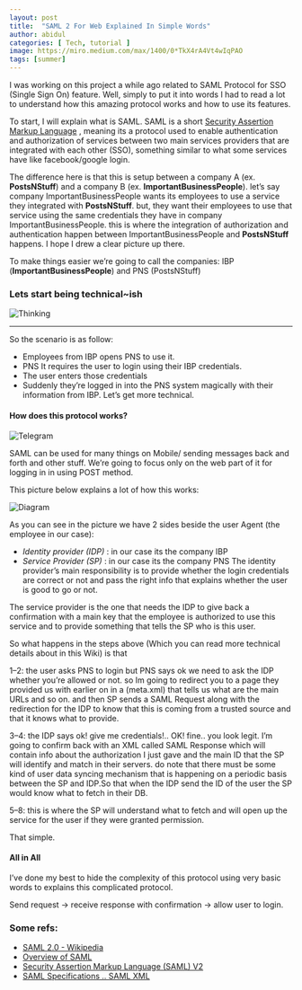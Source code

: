 ```yaml
---
layout: post
title:  "SAML 2 For Web Explained In Simple Words"
author: abidul
categories: [ Tech, tutorial ]
image: https://miro.medium.com/max/1400/0*TkX4rA4Vt4wIqPAO
tags: [summer]
---
```


I was working on this project a while ago related to SAML Protocol for SSO (Single Sign On) feature. Well, simply to put it into words I had to read a lot to understand how this amazing protocol works and how to use its features.

To start, I will explain what is SAML. SAML is a short [Security Assertion Markup Language](https://en.wikipedia.org/wiki/SAML_2.0) , meaning its a protocol used to enable authentication and authorization of services between two main services providers that are integrated with each other (SSO), something similar to what some services have like facebook/google login.

The difference here is that this is setup between a company A (ex. **PostsNStuff**) and a company B (ex. **ImportantBusinessPeople**). let’s say company ImportantBusinessPeople wants its employees to use a service they integrated with **PostsNStuff**. but, they want their employees to use that service using the same credentials they have in company ImportantBusinessPeople. this is where the integration of authorization and authentication happen between ImportantBusinessPeople and **PostsNStuff** happens. I hope I drew a clear picture up there.

To make things easier we’re going to call the companies: IBP (**ImportantBusinessPeople**) and PNS (PostsNStuff)

### Lets start being technical~ish

![Thinking](https://miro.medium.com/max/1400/0*dv_WfH2r5QvUixrg)
****
So the scenario is as follow:

- Employees from IBP opens PNS to use it.
- PNS It requires the user to login using their IBP credentials.
- The user enters those credentials
- Suddenly they’re logged in into the PNS system magically with their information from IBP.
Let’s get more technical.

#### How does this protocol works?
![Telegram](https://miro.medium.com/max/1400/0*EO1WjXbVRysYNymk)

SAML can be used for many things on Mobile/ sending messages back and forth and other stuff.
We’re going to focus only on the web part of it for logging in in using POST method.

This picture below explains a lot of how this works:

![Diagram](https://miro.medium.com/max/1400/0*yTRdmGKfbPQcSDJe.png)

As you can see in the picture we have 2 sides beside the user Agent (the employee in our case):

- *Identity provider (IDP)* : in our case its the company IBP
- *Service Provider (SP)* : in our case its the company PNS
The identity provider’s main responsibility is to provide whether the login credentials are correct or not and pass the right info that explains whether the user is good to go or not.

The service provider is the one that needs the IDP to give back a confirmation with a main key that the employee is authorized to use this service and to provide something that tells the SP who is this user.

So what happens in the steps above (Which you can read more technical details about in this Wiki) is that

1–2: the user asks PNS to login but PNS says ok we need to ask the IDP whether you’re allowed or not. so Im going to redirect you to a page they provided us with earlier on in a (meta.xml) that tells us what are the main URLs and so on. and then SP sends a SAML Request along with the redirection for the IDP to know that this is coming from a trusted source and that it knows what to provide.

3–4: the IDP says ok! give me credentials!.. OK! fine.. you look legit. I’m going to confirm back with an XML called SAML Response which will contain info about the authorization I just gave and the main ID that the SP will identify and match in their servers. do note that there must be some kind of user data syncing mechanism that is happening on a periodic basis between the SP and IDP.So that when the IDP send the ID of the user the SP would know what to fetch in their DB.

5–8: this is where the SP will understand what to fetch and will open up the service for the user if they were granted permission.

That simple.

#### All in All
I’ve done my best to hide the complexity of this protocol using very basic words to explains this complicated protocol.

Send request -> receive response with confirmation -> allow user to login.

### Some refs:

- [SAML 2.0 - Wikipedia](https://en.wikipedia.org/wiki/SAML_2.0)
- [Overview of SAML](https://developers.onelogin.com/saml)
- [Security Assertion Markup Language (SAML) V2](http://docs.oasis-open.org/security/saml/Post2.0/sstc-saml-tech-overview-2.0.html)
- [SAML Specifications .. SAML XML](http://saml.xml.org/saml-specifications)

